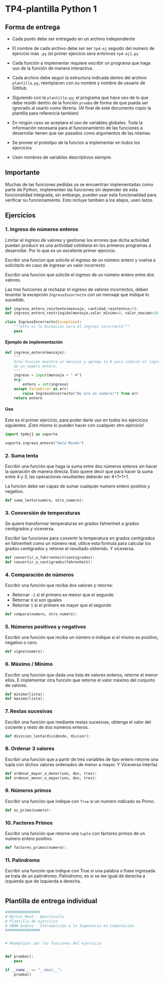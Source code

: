 # TP4-plantilla Python 1

## Forma de entrega
* Cada punto debe ser entregado en un archivo independiente

* El nombre de cada archivo debe ser ser `tp4-ej` seguido del numero de ejercicio mas `.py` (el primer ejercicio sera entonces `tp4-ej1.py`

* Cada función a implementar requiere escribir un programa que haga uso de la función de manera interactiva.

* Cada archivo debe seguir la estructura indicada dentro del archivo `plantilla.py`, reemplacen con su nombre y nombre de usuario de GitHub. 

* Siguiendo con la `plantilla.py`; el programa que hace uso de lo que  debe residir dentro de la función `prueba` de forma de que pueda ser ignorado al usarlo como libreria. (Al final de este documento copio la plantilla para referencia tambien)

* En ningún caso se aceptara el uso de variables globales. Toda la información necesaria para el funcionamiento de las funciones a desarrollar tienen que ser pasados como argumentos de las mismas.

* Se provee el prototipo de la funcion a implementar en todos los ejercicios

* Usen nombres de variables descriptivos siempre.


## Importante
Muchas de las funciones pedidas ya se encuentran implementadas como parte de Python, implementen las funciones sin depender de esta funcionalidad integrada, sin embargo, pueden usar esta funcionalidad para verificar su funcionamiento. Esto incluye tambíen a los atajos, usen lazos.

## Ejercicios
### 1. Ingreso de números enteros
Limitar el ingreso de valores y gestionar los errores que dicha actividad puedan producir es una actividad cotidiana en los primeros programas a desarrollar. Por lo que es un excelente primer ejercicio.

Escribir una funcion que solicite el ingreso de un número entero y vuelva a solicitarlo en caso de ingresar un valor incorrecto

Escribir una funcion que solicite el ingreso de un número entero entre dos valores.

Las tres funciones al rechazar el ingreso de valores incorrectos, deben levantar la excepción `IngresoIncorrecto` con un mensaje que indique lo sucedido.


``` python
def ingreso_entero_reintento(mensaje, cantidad_reintentos=5):
def ingreso_entero_restringido(mensaje,valor_minimo=0, valor_maximo=10):

class IngresoIncorrecto(Exception):
    """Esta es la Excepcion para el ingreso incorrecto"""
    pass 
```

#### Ejemplo de implementación

``` python
def ingreso_entero(mensaje):
    """
    Esta funcion muestra un mensaje y agrega la # para indicar el ingreso
    de un número entero.
    """
    ingreso = input(mensaje + " #")
    try:
        entero = int(ingreso)
    except ValueError as err:
        raise IngresoIncorrecto("No era un número!") from err
    return entero
```

#### Uso
Este es el primer ejercicio, para poder darle uso en todos los ejercicios siguientes. ¡Esto mismo lo pueden hacer con cualquier otro ejercicio!

```python
import tp4ej1 as soporte

soporte.ingreso_entero("Hola Mundo")
```

### 2. Suma lenta

Escribir una función que haga la suma entre dos números enteros sin hacer la operación de manera directa. Esto quiere decir que para hacer la suma entre 4 y 3, las operaciones resultantes deberán ser 4+1+1+1.

La funcion debe ser capaz de sumar cualquier numero entero positivo y negativo.

``` python
def suma_lenta(numero, otro_numero):
```

### 3. Conversión de temperaturas

Se quiere transformar temperaturas en grados fahrenheit a grados centígrados y viceversa.

Escribir las funciones para convertir la temperatura en grados centigrados en fahrenheit como un número real, utilice esta formula para calcular los grados centígrados y retorne el resultado obtenido. Y viceversa.

``` python
def convertir_a_fahrrenheit(centigrados):
def convertir_a_centigrados(fahrenheit):
```

### 4. Comparación de números

Escribir una función que reciba dos valores y retorne:
 * Retornar `-1` si el primero es menor que el segundo
 * Retornar `0` si son iguales
 * Retornar `1` si el primero es mayor que el segundo

``` python
def compara(numero, otro_numero):
```

### 5. Números positivos y negativos

Escribir una función que reciba un número e indique si el mismo es positivo, negativo o cero.

``` python
def signo(numero):
```

### 6. Máximo / Mínimo

Escribir una función que dada una lista de valores enteros, retorne el menor ellos. E implementar otra función que retorne el valor máximo del conjunto de valores.
``` python
def minimo(lista):
def maximo(lista):
```

### 7. Restas sucesivas
Escribir una función que mediante restas sucesivas, obtenga el valor del cociente y resto de dos números enteros.

``` python
def division_lenta(dividendo, divisor):
```

### 8. Ordenar 3 valores
Escribir una función que a partir de tres variables de tipo entero retorne una tupla con dichos valores ordenados de menor a mayor. Y Viceversa
Interfaz
``` python
def ordenar_mayor_a_menor(uno, dos, tres):
def ordenar_menor_a_mayor(uno, dos, tres):
```

### 9. Números primos
Escribir una función que indique con `True` si un numero indicado es Primo.

``` python
def es_primo(numero):
```

### 10. Factores Primos
Escribir una función que retorne una `tuple` con factores primos de un numero entero positivo.

``` python
def factores_primos(numero):
```
### 11. Palíndromo
Escribir una función que indique con True si una palabra o frase ingresada se trata de un palindromo.
Palíndromo, es si se lee igual de derecha a izquierda que de izquierda a derecha.

``` python

```

## Plantilla de entrega individual

```python
################
# Martín René - @martinvilu
# Plantilla de ejercicio
# UNRN Andina - Introducción a la Ingenieria en Computación
################


# Reemplazar por las funciones del ejercicio


def prueba():
    pass

if __name__ == "__main__":
    prueba()
```
